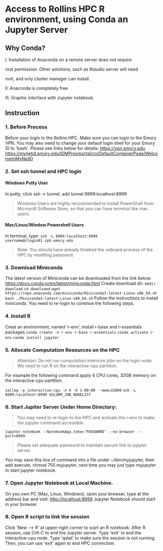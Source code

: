 ﻿# Access to Rollins HPC R environment, using Conda an Jupyter Server 

## Why Conda?

I. Installation of Anaconda on a remote server does not require

root permission. Other solutions, such as Rstudio server will need

root, and only cluster manager can install.

II. Anaconda is completely free

III. Graphic interface with Jupyter notebook.

## Instruction
### 1. Before Process
Before your login to the Rollins HPC. Make sure you can login to the Emory VPN. You may also need to change your default login shell for your Emory ID to 'bash'. Please see links below for details:
https://vpn.emory.edu
https://mynetid.emory.edu/IDMProv/portal/cn/DefaultContainerPage/WelcometoMyNetID
### 2. Set ssh tunnel and HPC login
#### Windows Putty User
In putty, click ssh -> tunnel, add tunnel 8999:localhost:8999
>Windows Users are highly recommended to install PowerShell from Microsoft Software Store, so that you can have terminal like mac users.
#### Mac/Linux/Window Powershell Users
In terminal, type:
`ssh -L 8999:localhost:8999 username@clogin01.sph.emory.edu`
>Note: You should have already finished the onboard process of the HPC by resetting passowrd.
### 3. Download Miniconda
The latest version of Miniconda can be downloaded from the link below:
https://docs.conda.io/en/latest/miniconda.html
Create download dir:
`mkdir download`
`cd downloaed`
`wget https://repo.anaconda.com/miniconda/Miniconda3-latest-Linux-x86_64.sh`
`bash ./Miniconda3-latest-Linux-x86_64.sh`
Follow the instructions to install miniconda. You need to re-login to continue the following steps.
### 4. Install R
Creat an environment, named 'r-env', install r-base and r-essentials packages
`conda create -n r-env r-base r-essentials`
`conda activate r-env`
`conda install jupyter`
### 5. Allocate Computation Resources on the HPC
> Attention: Do not run computation intensive jobs on the login node. We need to run R on the interactive-cpu partition.

For example the following command apply 4 CPU cores, 32GB memory on the interactive-cpu partition.

`sallow -p interactive-cpu -n 4 -6 1-00:00 --mem=32000`
`ssh -L 8999:localhost:8999 $SLURM_JOB_NODELIST`
### 6. Start Jupiter Server Under Home Directory:
> You may need to re-login to the HPC and activate the r-env to make the jupyter command accessible.

`jupyter notebook --NotebookApp.toke=‘PASSWORD’ --no-browser --port=8999`
>Please set adequate password to maintain secure link to jupyter server.

You may save this line of command into a file under ~/bin/myjupyter, then add execute, chmod 755 myjupyter, next time you may just type myjupyter to start jupyter notebook.

### 7. Open Jupyter Notebook at Local Machine.
On you own PC (Mac, Linux, Windows), open your browser, type at the address bar and visit:
[http://localhost:8999](http://localhost:8999/)
Jupyter Notebook should start in your browser.

### 8. Open R script to link the session
Click 'New --> R' at upper-right corner to srart an R notebook.
After R session, use Crtl-C to end the Jupyter server.
Type 'exit' to end the interactive-cpu node.
Type 'qstat' to make sure the session is not running.
Then, you can use 'exit' again to end HPC connection.


